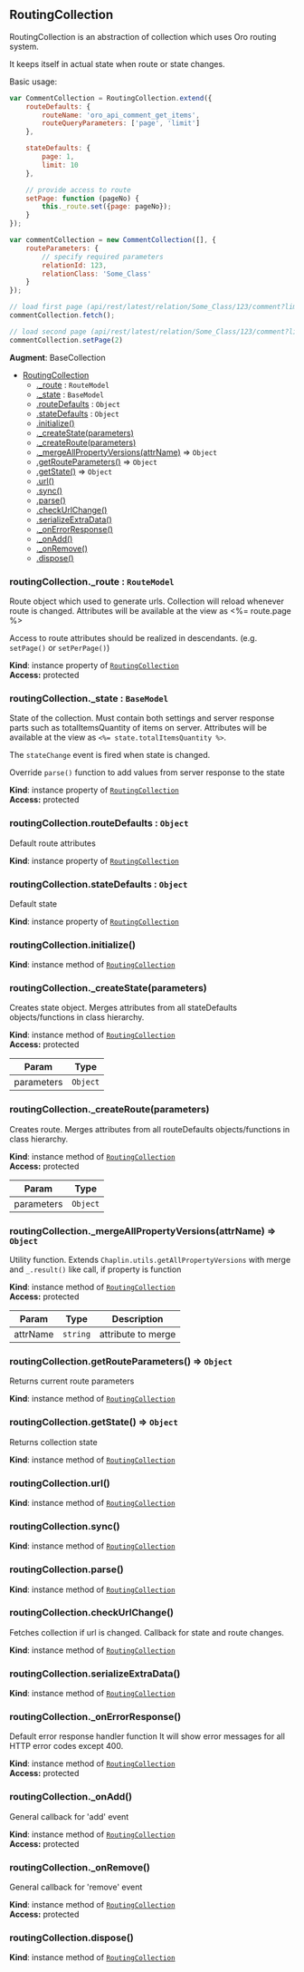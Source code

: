 <a name="module_RoutingCollection"></a>
## RoutingCollection
RoutingCollection is an abstraction of collection which uses Oro routing system.It keeps itself in actual state when route or state changes.Basic usage:```javascriptvar CommentCollection = RoutingCollection.extend({    routeDefaults: {        routeName: 'oro_api_comment_get_items',        routeQueryParameters: ['page', 'limit']    },    stateDefaults: {        page: 1,        limit: 10    },    // provide access to route    setPage: function (pageNo) {        this._route.set({page: pageNo});    }});var commentCollection = new CommentCollection([], {    routeParameters: {        // specify required parameters        relationId: 123,        relationClass: 'Some_Class'    }});// load first page (api/rest/latest/relation/Some_Class/123/comment?limit=10&page=1)commentCollection.fetch();// load second page (api/rest/latest/relation/Some_Class/123/comment?limit=10&page=2)commentCollection.setPage(2)```

**Augment**: BaseCollection  

* [RoutingCollection](#module_RoutingCollection)
  * [._route](#module_RoutingCollection#_route) : <code>RouteModel</code>
  * [._state](#module_RoutingCollection#_state) : <code>BaseModel</code>
  * [.routeDefaults](#module_RoutingCollection#routeDefaults) : <code>Object</code>
  * [.stateDefaults](#module_RoutingCollection#stateDefaults) : <code>Object</code>
  * [.initialize()](#module_RoutingCollection#initialize)
  * [._createState(parameters)](#module_RoutingCollection#_createState)
  * [._createRoute(parameters)](#module_RoutingCollection#_createRoute)
  * [._mergeAllPropertyVersions(attrName)](#module_RoutingCollection#_mergeAllPropertyVersions) ⇒ <code>Object</code>
  * [.getRouteParameters()](#module_RoutingCollection#getRouteParameters) ⇒ <code>Object</code>
  * [.getState()](#module_RoutingCollection#getState) ⇒ <code>Object</code>
  * [.url()](#module_RoutingCollection#url)
  * [.sync()](#module_RoutingCollection#sync)
  * [.parse()](#module_RoutingCollection#parse)
  * [.checkUrlChange()](#module_RoutingCollection#checkUrlChange)
  * [.serializeExtraData()](#module_RoutingCollection#serializeExtraData)
  * [._onErrorResponse()](#module_RoutingCollection#_onErrorResponse)
  * [._onAdd()](#module_RoutingCollection#_onAdd)
  * [._onRemove()](#module_RoutingCollection#_onRemove)
  * [.dispose()](#module_RoutingCollection#dispose)

<a name="module_RoutingCollection#_route"></a>
### routingCollection._route : <code>RouteModel</code>
Route object which used to generate urls. Collection will reload whenever route is changed.Attributes will be available at the view as <%= route.page %>Access to route attributes should be realized in descendants. (e.g. `setPage()` or `setPerPage()`)

**Kind**: instance property of <code>[RoutingCollection](#module_RoutingCollection)</code>  
**Access:** protected  
<a name="module_RoutingCollection#_state"></a>
### routingCollection._state : <code>BaseModel</code>
State of the collection. Must contain both settings and server response parts such as totalItemsQuantity of itemson server. Attributes will be available at the view as `<%= state.totalItemsQuantity %>`.The `stateChange` event is fired when state is changed.Override `parse()` function to add values from server response to the state

**Kind**: instance property of <code>[RoutingCollection](#module_RoutingCollection)</code>  
**Access:** protected  
<a name="module_RoutingCollection#routeDefaults"></a>
### routingCollection.routeDefaults : <code>Object</code>
Default route attributes

**Kind**: instance property of <code>[RoutingCollection](#module_RoutingCollection)</code>  
<a name="module_RoutingCollection#stateDefaults"></a>
### routingCollection.stateDefaults : <code>Object</code>
Default state

**Kind**: instance property of <code>[RoutingCollection](#module_RoutingCollection)</code>  
<a name="module_RoutingCollection#initialize"></a>
### routingCollection.initialize()
**Kind**: instance method of <code>[RoutingCollection](#module_RoutingCollection)</code>  
<a name="module_RoutingCollection#_createState"></a>
### routingCollection._createState(parameters)
Creates state object. Merges attributes from all stateDefaults objects/functions in class hierarchy.

**Kind**: instance method of <code>[RoutingCollection](#module_RoutingCollection)</code>  
**Access:** protected  

| Param | Type |
| --- | --- |
| parameters | <code>Object</code> | 

<a name="module_RoutingCollection#_createRoute"></a>
### routingCollection._createRoute(parameters)
Creates route. Merges attributes from all routeDefaults objects/functions in class hierarchy.

**Kind**: instance method of <code>[RoutingCollection](#module_RoutingCollection)</code>  
**Access:** protected  

| Param | Type |
| --- | --- |
| parameters | <code>Object</code> | 

<a name="module_RoutingCollection#_mergeAllPropertyVersions"></a>
### routingCollection._mergeAllPropertyVersions(attrName) ⇒ <code>Object</code>
Utility function. Extends `Chaplin.utils.getAllPropertyVersions` with merge and `_.result()` like call,if property is function

**Kind**: instance method of <code>[RoutingCollection](#module_RoutingCollection)</code>  
**Access:** protected  

| Param | Type | Description |
| --- | --- | --- |
| attrName | <code>string</code> | attribute to merge |

<a name="module_RoutingCollection#getRouteParameters"></a>
### routingCollection.getRouteParameters() ⇒ <code>Object</code>
Returns current route parameters

**Kind**: instance method of <code>[RoutingCollection](#module_RoutingCollection)</code>  
<a name="module_RoutingCollection#getState"></a>
### routingCollection.getState() ⇒ <code>Object</code>
Returns collection state

**Kind**: instance method of <code>[RoutingCollection](#module_RoutingCollection)</code>  
<a name="module_RoutingCollection#url"></a>
### routingCollection.url()
**Kind**: instance method of <code>[RoutingCollection](#module_RoutingCollection)</code>  
<a name="module_RoutingCollection#sync"></a>
### routingCollection.sync()
**Kind**: instance method of <code>[RoutingCollection](#module_RoutingCollection)</code>  
<a name="module_RoutingCollection#parse"></a>
### routingCollection.parse()
**Kind**: instance method of <code>[RoutingCollection](#module_RoutingCollection)</code>  
<a name="module_RoutingCollection#checkUrlChange"></a>
### routingCollection.checkUrlChange()
Fetches collection if url is changed.Callback for state and route changes.

**Kind**: instance method of <code>[RoutingCollection](#module_RoutingCollection)</code>  
<a name="module_RoutingCollection#serializeExtraData"></a>
### routingCollection.serializeExtraData()
**Kind**: instance method of <code>[RoutingCollection](#module_RoutingCollection)</code>  
<a name="module_RoutingCollection#_onErrorResponse"></a>
### routingCollection._onErrorResponse()
Default error response handler functionIt will show error messages for all HTTP error codes except 400.

**Kind**: instance method of <code>[RoutingCollection](#module_RoutingCollection)</code>  
**Access:** protected  
<a name="module_RoutingCollection#_onAdd"></a>
### routingCollection._onAdd()
General callback for 'add' event

**Kind**: instance method of <code>[RoutingCollection](#module_RoutingCollection)</code>  
**Access:** protected  
<a name="module_RoutingCollection#_onRemove"></a>
### routingCollection._onRemove()
General callback for 'remove' event

**Kind**: instance method of <code>[RoutingCollection](#module_RoutingCollection)</code>  
**Access:** protected  
<a name="module_RoutingCollection#dispose"></a>
### routingCollection.dispose()
**Kind**: instance method of <code>[RoutingCollection](#module_RoutingCollection)</code>  
